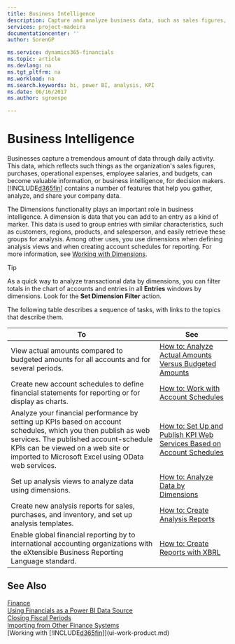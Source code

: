 ```yaml
---
title: Business Intelligence
description: Capture and analyze business data, such as sales figures, purchases, operational expenses, employee salaries, and budgets, that can be valuable information for business intelligence or for decision making.
services: project-madeira
documentationcenter: ''
author: SorenGP

ms.service: dynamics365-financials
ms.topic: article
ms.devlang: na
ms.tgt_pltfrm: na
ms.workload: na
ms.search.keywords: bi, power BI, analysis, KPI
ms.date: 06/16/2017
ms.author: sgroespe

---
```

# Business Intelligence
Businesses capture a tremendous amount of data through daily activity. This data, which reflects such things as the organization's sales figures, purchases, operational expenses, employee salaries, and budgets, can become valuable information, or business intelligence, for decision makers. [!INCLUDE[d365fin](includes/d365fin_md.md)] contains a number of features that help you gather, analyze, and share your company data.

The Dimensions functionality plays an important role in business intelligence. A dimension is data that you can add to an entry as a kind of marker. This data is used to group entries with similar characteristics, such as customers, regions, products, and salesperson, and easily retrieve these groups for analysis. Among other uses, you use dimensions  when defining analysis views and when creating account schedules for reporting. For more information, see [Working with Dimensions](finance-dimensions.md).

> [!TIP]
> As a quick way to analyze transactional data by dimensions, you can filter totals in the chart of accounts and entries in all **Entries** windows by dimensions. Look for the **Set Dimension Filter** action.  

The following table describes a sequence of tasks, with links to the topics that describe them.  

| To | See |
| --- | --- |
|View actual amounts compared to budgeted amounts for all accounts and for several periods.|[How to: Analyze Actual Amounts Versus Budgeted Amounts](bi-how-analyze-actual-versus-budget.md)|
|Create new account schedules to define financial statements for reporting or for display as charts.|[How to: Work with Account Schedules](bi-how-work-account-schedule.md)|
|Analyze your financial performance by setting up KPIs based on account schedules, which you then publish as web services. The published account-schedule KPIs can be viewed on a web site or imported to Microsoft Excel using OData web services.|[How to: Set Up and Publish KPI Web Services Based on Account Schedules](bi-how-to-set-up-and-publish-kpi-web-services-based-on-account-schedules.md)|
|Set up analysis views to analyze data using dimensions.|[How to: Analyze Data by Dimensions](bi-how-analyze-data-dimension.md)|
|Create new analysis reports for sales, purchases, and inventory, and set up analysis templates.|[How to: Create Analysis Reports](bi-how-create-analysis-views-reports.md)|
|Enable global financial reporting by to international accounting organizations with the eXtensible Business Reporting Language standard.|[How to: Create Reports with XBRL](bi-create-reports-with-xbrl.md)|

## See Also
[Finance](finance.md)    
[Using Financials as a Power BI Data Source](across-how-use-financials-data-source-powerbi.md)  
[Closing Fiscal Periods](year-close-years-periods.md)  
[Importing from Other Finance Systems](upload-data.md)  
[Working with [!INCLUDE[d365fin](includes/d365fin_md.md)]](ui-work-product.md)
